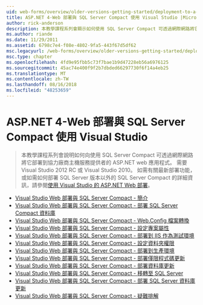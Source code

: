 ```yaml
---
uid: web-forms/overview/older-versions-getting-started/deployment-to-a-hosting-provider/index
title: ASP.NET 4-Web 部署與 SQL Server Compact 使用 Visual Studio |Microsoft Docs
author: rick-anderson
description: 本教學課程系列會顯示如何使用 SQL Server Compact 可透過網際網路將它部署至第三方 h 的 ASP.NET web 應用程式...
ms.author: riande
ms.date: 11/29/2011
ms.assetid: 6798c7e4-f08e-4802-9fa5-443f67d5df62
msc.legacyurl: /web-forms/overview/older-versions-getting-started/deployment-to-a-hosting-provider
msc.type: chapter
ms.openlocfilehash: 4fd9e95fbb5c73f7bae1b9d47228eb56a6976125
ms.sourcegitcommit: 45ac74e400f9f2b7dbded66297730f6f14a4eb25
ms.translationtype: MT
ms.contentlocale: zh-TW
ms.lasthandoff: 08/16/2018
ms.locfileid: "48253659"
---
```

<a name="aspnet-4---web-deployment-with-sql-server-compact-using-visual-studio"></a>ASP.NET 4-Web 部署與 SQL Server Compact 使用 Visual Studio
====================
> 本教學課程系列會說明如何向使用 SQL Server Compact 可透過網際網路將它部署到協力廠商主機服務提供者的 ASP.NET web 應用程式。 需要 Visual Studio 2012 RC 或 Visual Studio 2010。 如需有關最新部署功能，或如需如何部署 SQL Server 版本以外的 SQL Server Compact 的詳細資訊，請參閱[使用 Visual Studio 的 ASP.NET Web 部署](../../deployment/visual-studio-web-deployment/introduction.md)。


- [Visual Studio Web 部署與 SQL Server Compact - 簡介](deployment-to-a-hosting-provider-introduction-1-of-12.md)
- [Visual Studio Web 部署與 SQL Server Compact - 部署 SQL Server Compact 資料庫](deployment-to-a-hosting-provider-deploying-sql-server-compact-databases-2-of-12.md)
- [Visual Studio Web 部署與 SQL Server Compact - Web.Config 檔案轉換](deployment-to-a-hosting-provider-web-config-file-transformations-3-of-12.md)
- [Visual Studio Web 部署與 SQL Server Compact - 設定專案屬性](deployment-to-a-hosting-provider-configuring-project-properties-4-of-12.md)
- [Visual Studio Web 部署與 SQL Server Compact - 部署到 IIS 作為測試環境](deployment-to-a-hosting-provider-deploying-to-iis-as-a-test-environment-5-of-12.md)
- [Visual Studio Web 部署與 SQL Server Compact - 設定資料夾權限](deployment-to-a-hosting-provider-setting-folder-permissions-6-of-12.md)
- [Visual Studio Web 部署與 SQL Server Compact - 部署到生產環境](deployment-to-a-hosting-provider-deploying-to-the-production-environment-7-of-12.md)
- [Visual Studio Web 部署與 SQL Server Compact - 部署僅限程式碼更新](deployment-to-a-hosting-provider-deploying-a-code-only-update-8-of-12.md)
- [Visual Studio Web 部署與 SQL Server Compact - 部署資料庫更新](deployment-to-a-hosting-provider-deploying-a-database-update-9-of-12.md)
- [Visual Studio Web 部署與 SQL Server Compact - 移轉至 SQL Server](deployment-to-a-hosting-provider-migrating-to-sql-server-10-of-12.md)
- [Visual Studio Web 部署與 SQL Server Compact - 部署 SQL Server 資料庫更新](deployment-to-a-hosting-provider-deploying-a-sql-server-database-update-11-of-12.md)
- [Visual Studio Web 部署與 SQL Server Compact - 疑難排解](deployment-to-a-hosting-provider-creating-and-installing-deployment-packages-12-of-12.md)
